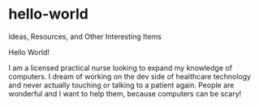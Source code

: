 # hello-world
Ideas, Resources, and Other Interesting Items

Hello World!

I am a licensed practical nurse looking to expand my knowledge of computers. I dream of working on the dev side of healthcare technology and never actually touching or talking to a patient again. People are wonderful and I want to help them, because computers can be scary! 
